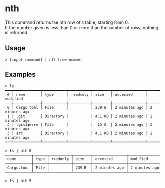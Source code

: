 # nth

This command returns the nth row of a table, starting from 0.  
If the number given is less than 0 or more than the number of rows, nothing is returned.

## Usage
```shell
> [input-command] | nth [row-number]
```

## Examples
```shell
> ls
━━━┯━━━━━━━━━━━━┯━━━━━━━━━━━┯━━━━━━━━━━┯━━━━━━━━┯━━━━━━━━━━━━━━━┯━━━━━━━━━━━━━━━
 # │ name       │ type      │ readonly │ size   │ accessed      │ modified 
───┼────────────┼───────────┼──────────┼────────┼───────────────┼───────────────
 0 │ Cargo.toml │ File      │          │ 239 B  │ 2 minutes ago │ 2 minutes ago 
 1 │ .git       │ Directory │          │ 4.1 KB │ 2 minutes ago │ 2 minutes ago 
 2 │ .gitignore │ File      │          │  19 B  │ 2 minutes ago │ 2 minutes ago 
 3 │ src        │ Directory │          │ 4.1 KB │ 2 minutes ago │ 2 minutes ago 
━━━┷━━━━━━━━━━━━┷━━━━━━━━━━━┷━━━━━━━━━━┷━━━━━━━━┷━━━━━━━━━━━━━━━┷━━━━━━━━━━━━━━━

> ls | nth 0
━━━━━━━━━━━━┯━━━━━━┯━━━━━━━━━━┯━━━━━━━━┯━━━━━━━━━━━━━━━┯━━━━━━━━━━━━━━━
 name       │ type │ readonly │ size   │ accessed      │ modified 
────────────┼──────┼──────────┼────────┼───────────────┼───────────────
 Cargo.toml │ File │          │ 239 B  │ 2 minutes ago │ 2 minutes ago 
━━━━━━━━━━━━┷━━━━━━┷━━━━━━━━━━┷━━━━━━━━┷━━━━━━━━━━━━━━━┷━━━━━━━━━━━━━━━

> ls | nth 5
```